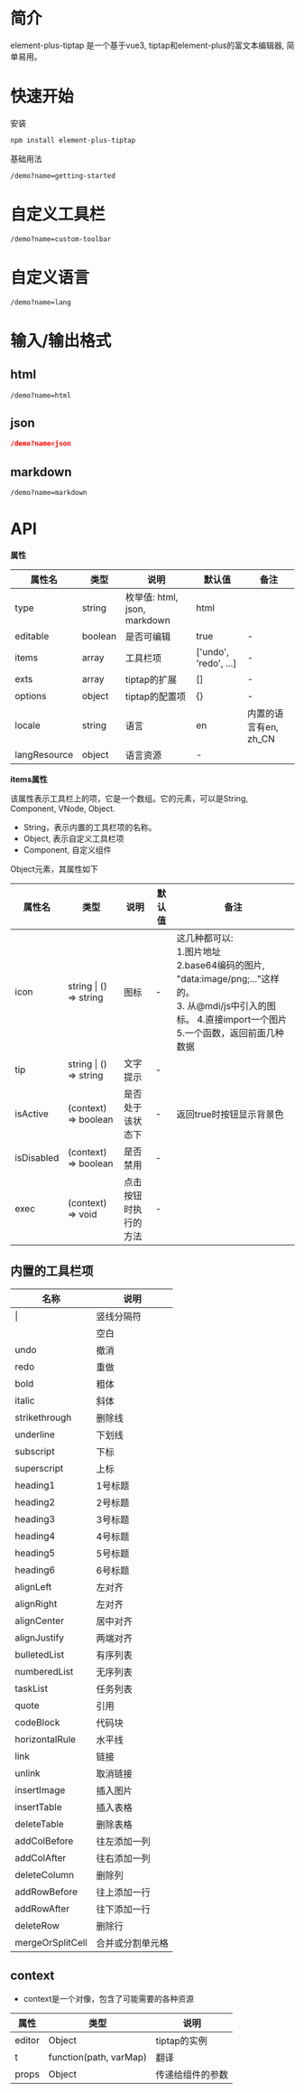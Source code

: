 # 简介

element-plus-tiptap 是一个基于vue3, tiptap和element-plus的富文本编辑器, 简单易用。

# 快速开始

安装

```bash
npm install element-plus-tiptap
```

基础用法

```iframe
/demo?name=getting-started
```

# 自定义工具栏

```iframe
/demo?name=custom-toolbar
```

# 自定义语言

```iframe
/demo?name=lang
```

# 输入/输出格式

## html

```iframe
/demo?name=html
```

## json

```json
/demo?name=json
```

## markdown

```markdown
/demo?name=markdown
```

# API

**属性**

| 属性名       | 类型    | 说明                         | 默认值                | 备注                  |
| ------------ | ------- | ---------------------------- | --------------------- | --------------------- |
| type         | string  | 枚举值: html, json, markdown | html                  |                       |
| editable     | boolean | 是否可编辑                   | true                  | -                     |
| items        | array   | 工具栏项                     | ['undo', 'redo', ...] | -                     |
| exts         | array   | tiptap的扩展                 | []                    | -                     |
| options      | object  | tiptap的配置项               | {}                    | -                     |
| locale       | string  | 语言                         | en                    | 内置的语言有en, zh_CN |
| langResource | object  | 语言资源                     | -                     |                       |

**items属性**

该属性表示工具栏上的项，它是一个数组。它的元素，可以是String, Component, VNode, Object.

- String，表示内置的工具栏项的名称。
- Object, 表示自定义工具栏项
- Component, 自定义组件

Object元素，其属性如下

| 属性名     | 类型                   | 说明                 | 默认值 | 备注                                                                                                                                                                       |
| ---------- | ---------------------- | -------------------- | ------ | -------------------------------------------------------------------------------------------------------------------------------------------------------------------------- |
| icon       | string \| () => string | 图标                 | -      | 这几种都可以: <br> 1.图片地址 <br> 2.base64编码的图片, "data:image/png;..."这样的。 <br> 3. 从@mdi/js中引入的图标。 4.直接import一个图片 <br> 5.一个函数，返回前面几种数据 |
| tip        | string \| () => string | 文字提示             | -      |                                                                                                                                                                            |
| isActive   | (context) => boolean   | 是否处于该状态下     | -      | 返回true时按钮显示背景色                                                                                                                                                   |
| isDisabled | (context) => boolean   | 是否禁用             | -      |                                                                                                                                                                            |
| exec       | (context) => void      | 点击按钮时执行的方法 | -      |                                                                                                                                                                            |

## 内置的工具栏项

| 名称             | 说明             |
| ---------------- | ---------------- |
| \|               | 竖线分隔符       |
|                  | 空白             |
| undo             | 撤消             |
| redo             | 重做             |
| bold             | 粗体             |
| italic           | 斜体             |
| strikethrough    | 删除线           |
| underline        | 下划线           |
| subscript        | 下标             |
| superscript      | 上标             |
| heading1         | 1号标题          |
| heading2         | 2号标题          |
| heading3         | 3号标题          |
| heading4         | 4号标题          |
| heading5         | 5号标题          |
| heading6         | 6号标题          |
| alignLeft        | 左对齐           |
| alignRight       | 左对齐           |
| alignCenter      | 居中对齐         |
| alignJustify     | 两端对齐         |
| bulletedList     | 有序列表         |
| numberedList     | 无序列表         |
| taskList         | 任务列表         |
| quote            | 引用             |
| codeBlock        | 代码块           |
| horizontalRule   | 水平线           |
| link             | 链接             |
| unlink           | 取消链接         |
| insertImage      | 插入图片         |
| insertTable      | 插入表格         |
| deleteTable      | 删除表格         |
| addColBefore     | 往左添加一列     |
| addColAfter      | 往右添加一列     |
| deleteColumn     | 删除列           |
| addRowBefore     | 往上添加一行     |
| addRowAfter      | 往下添加一行     |
| deleteRow        | 删除行           |
| mergeOrSplitCell | 合并或分割单元格 |

## context

- context是一个对像，包含了可能需要的各种资源

| 属性   | 类型                   | 说明             |
| ------ | ---------------------- | ---------------- |
| editor | Object                 | tiptap的实例     |
| t      | function(path, varMap) | 翻译             |
| props  | Object                 | 传递给组件的参数 |
